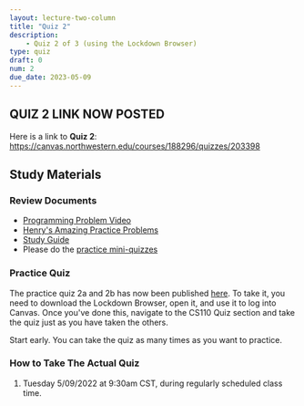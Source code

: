 ```yaml
---
layout: lecture-two-column
title: "Quiz 2"
description:
    - Quiz 2 of 3 (using the Lockdown Browser)
type: quiz
draft: 0
num: 2
due_date: 2023-05-09
---
```


## QUIZ 2 LINK NOW POSTED
Here is a link to **Quiz 2**: <a href="https://canvas.northwestern.edu/courses/188296/quizzes/203398" target="_blank">https://canvas.northwestern.edu/courses/188296/quizzes/203398</a>


## Study Materials

### Review Documents
* <a href="https://users.cs.northwestern.edu/~mas384/cs110/quiz2">Programming Problem Video</a>
* <a href="assets/readings/quiz2_review.pdf">Henry's Amazing Practice Problems</a>
* <a href="https://docs.google.com/document/d/14QOlTCOFKq3ymtfCoq6uCbp_Z9pp_yDCNbROnF23xf0/edit?usp=sharing" target="_blank">Study Guide</a>
* Please do the <a href="https://canvas.northwestern.edu/courses/137481/quizzes" target="_blank">practice mini-quizzes</a>

### Practice Quiz
The practice quiz 2a and 2b has now been published <a href="https://canvas.northwestern.edu/courses/188296/quizzes" target="_blank">here</a>. To take it, you need to download the Lockdown Browser, open it, and use it to log into Canvas. Once you've done this, navigate to the CS110 Quiz section and take the quiz just as you have taken the others.

Start early. You can take the quiz as many times as you want to practice.

### How to Take The Actual Quiz


1.  Tuesday 5/09/2022 at 9:30am CST, during regularly scheduled class time.

